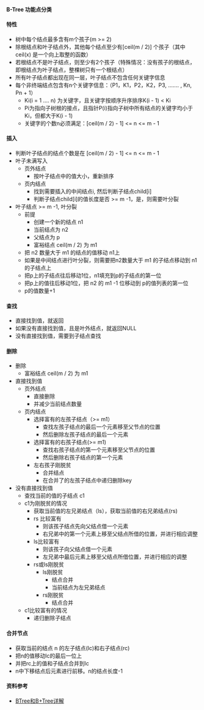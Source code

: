 #### B-Tree 功能点分类
#### 特性
- 树中每个结点最多含有m个孩子(m >= 2)
- 除根结点和叶子结点外，其他每个结点至少有[ceil(m / 2)] 个孩子（其中ceil(x) 是一个向上取整的函数）
- 若根结点不是叶子结点，则至少有2个孩子（特殊情况：没有孩子的根结点，即根结点为叶子结点，整棵树只有一个根结点）
- 所有叶子结点都出现在同一层，叶子结点不包含任何关键字信息
- 每个非终端结点包含有n个关键字信息：（P1，K1，P2，K2，P3, ....... , Kn, Pn + 1）
  + Ki(i = 1 …. n) 为关键字，且关键字按顺序升序排序K(i - 1) < Ki
  + Pi为指向子树根的接点，且指针P(i)指向子树中所有结点的关键字均小于Ki，但都大于K(i - 1)
  + 关键字的个数n必须满足：[ceil(m / 2) - 1] <= n <= m - 1

#### 插入
- 判断叶子结点的结点个数是在 [ceil(m / 2) - 1] <= n <= m - 1
- 叶子未满写入
  - 页外结点
    - 按叶子结点中的值大小，重新排序
  - 页内结点
    - 找到需要插入的中间结点i, 然后判断子结点child[i]
    - 判断子结点child[i]的值长度是否 >= m -1，是，则需要叶分裂
- 叶子结点 >= m -1, 叶分裂
  - 前提
    - 创建一个新的结点 n1
    - 当前结点为 n2
    - 父结点为 p
    - 富裕结点 ceil(m / 2) 为 m1
  - 把 n2 数量大于 m1 的结点的值移动 n1上
  - 如果是中间结点进行叶分裂，则需要把n2数量大于 m1 的子结点移动到 n1的子结点上
  - 把p上的子结点往后移动1位，n1填充到p的子结点的第一位
  - 把p上的值往后移动1位，把 n2 的 m1 -1 位移动到 p的值列表的第一位
  - p的值数量+1
  
#### 查找
- 直接找到值，就返回
- 如果没有直接找到值，且是叶外结点，就返回NULL
- 没有直接找到值，需要到子结点查找

#### 删除
- 删除
  - 富裕结点 ceil(m / 2) 为 m1
- 直接找到值
  - 页外结点
    - 直接删除
    - 并减少当前结点数量
  - 页内结点
    - 选择富有的左孩子结点（>= m1）
      - 查找左孩子结点的最后一个元素移至父节点的位置
      - 然后删除左孩子结点的最后一个元素
    - 选择富有的右孩子结点(>= m1)
      - 查找右孩子结点的第一个元素移至父节点的位置
      - 然后删除右孩子结点的第一个元素
    - 左右孩子刚脱贫
      - 合并结点
      - 在合并了的左孩子结点中递归删除key
- 没有直接找到值
  - 查找当前的值的子结点 c1
  - c1为刚脱贫的情况
    - 获取当前值的左兄弟结点（ls），获取当前值的右兄弟结点(rs)
    - rs 比较富有
      - 则该孩子结点先向父结点借一个元素
      - 右兄弟中的第一个元素上移至父结点所借的位置，并进行相应调整
    - ls比较富有
      - 则该孩子向父结点借一个元素
      - 左兄弟中最后元素上移至父结点所借位置，并进行相应的调整
    - rs或ls刚脱贫
      - ls刚脱贫
        - 结点合并
        - 当前结点为左兄弟结点
      - rs刚脱贫
        - 结点合并
  - c1比较富有的情况
    - 递归删除子结点

#### 合并节点
- 获取当前的结点 n 的左子结点(lc)和右子结点(rc)
- 把n的值移动lc的最后一位上
- 并把rc上的值和子结点合并到lc
- n中下移结点后元素进行前移。n的结点长度-1



#### 资料参考
- [BTree和B+Tree详解](https://blog.csdn.net/endlu/article/details/51720299)







